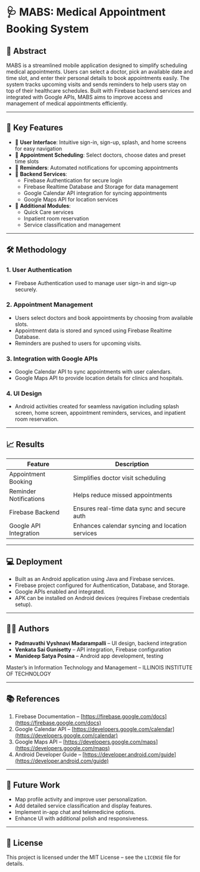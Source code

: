 # 🩺 MABS: Medical Appointment Booking System

## 🧾 Abstract
MABS is a streamlined mobile application designed to simplify scheduling medical appointments. Users can select a doctor, pick an available date and time slot, and enter their personal details to book appointments easily. The system tracks upcoming visits and sends reminders to help users stay on top of their healthcare schedules. Built with Firebase backend services and integrated with Google APIs, MABS aims to improve access and management of medical appointments efficiently.

---

## 🚀 Key Features

- 📱 **User Interface**: Intuitive sign-in, sign-up, splash, and home screens for easy navigation  
- 📅 **Appointment Scheduling**: Select doctors, choose dates and preset time slots  
- 🔔 **Reminders**: Automated notifications for upcoming appointments  
- 🔗 **Backend Services**:  
  - Firebase Authentication for secure login  
  - Firebase Realtime Database and Storage for data management  
  - Google Calendar API integration for syncing appointments  
  - Google Maps API for location services  
- 🏥 **Additional Modules**:  
  - Quick Care services  
  - Inpatient room reservation  
  - Service classification and management

---

## 🛠️ Methodology

### 1. User Authentication
- Firebase Authentication used to manage user sign-in and sign-up securely.

### 2. Appointment Management
- Users select doctors and book appointments by choosing from available slots.
- Appointment data is stored and synced using Firebase Realtime Database.
- Reminders are pushed to users for upcoming visits.

### 3. Integration with Google APIs
- Google Calendar API to sync appointments with user calendars.
- Google Maps API to provide location details for clinics and hospitals.

### 4. UI Design
- Android activities created for seamless navigation including splash screen, home screen, appointment reminders, services, and inpatient room reservation.

---

## 📈 Results

| Feature                  | Description                                    |
|--------------------------|------------------------------------------------|
| Appointment Booking      | Simplifies doctor visit scheduling             |
| Reminder Notifications   | Helps reduce missed appointments                |
| Firebase Backend         | Ensures real-time data sync and secure auth    |
| Google API Integration   | Enhances calendar syncing and location services|

---

## 💻 Deployment

- Built as an Android application using Java and Firebase services.
- Firebase project configured for Authentication, Database, and Storage.
- Google APIs enabled and integrated.
- APK can be installed on Android devices (requires Firebase credentials setup).

---

## 👨‍💻 Authors

- **Padmavathi Vyshnavi Madarampalli** – UI design, backend integration  
- **Venkata Sai Gunisetty** – API integration, Firebase configuration  
- **Manideep Satya Posina** – Android app development, testing  

Master’s in Information Technology and Management – ILLINOIS INSTITUTE OF TECHNOLOGY

---

## 📚 References

1. Firebase Documentation – [https://firebase.google.com/docs](https://firebase.google.com/docs)  
2. Google Calendar API – [https://developers.google.com/calendar](https://developers.google.com/calendar)  
3. Google Maps API – [https://developers.google.com/maps](https://developers.google.com/maps)  
4. Android Developer Guide – [https://developer.android.com/guide](https://developer.android.com/guide)

---

## 🔮 Future Work

- Map profile activity and improve user personalization.  
- Add detailed service classification and display features.  
- Implement in-app chat and telemedicine options.  
- Enhance UI with additional polish and responsiveness.  

---

## 📄 License

This project is licensed under the MIT License – see the `LICENSE` file for details.
